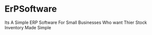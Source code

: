 # ErPSoftware
Its A Simple ERP Software For Small Businesses Who want Thier Stock Inventory Made Simple
